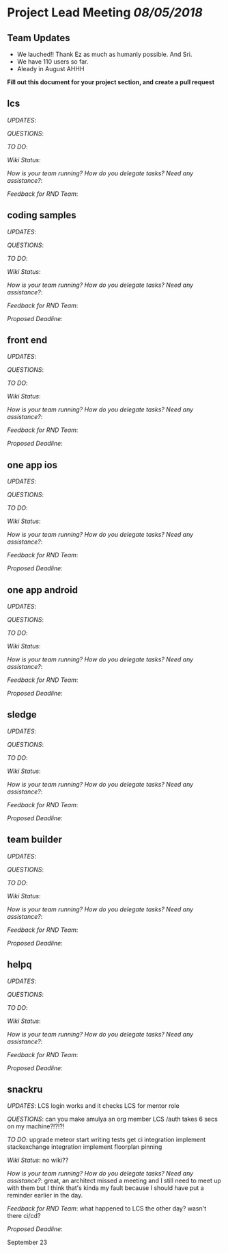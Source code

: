 # Project Lead Meeting *08/05/2018*
## Team Updates
* We lauched!! Thank Ez as much as humanly possible. And Sri.
* We have 110 users so far.
* Aleady in August AHHH

**Fill out this document for your project section, and create a pull request**

## lcs

_UPDATES_:

_QUESTIONS_:

_TO DO_:

_Wiki Status_:

_How is your team running?  How do you delegate tasks? Need any assistance?_:

_Feedback for RND Team_:


## coding samples

_UPDATES_:

_QUESTIONS_:

_TO DO_:

_Wiki Status_:

_How is your team running?  How do you delegate tasks? Need any assistance?_:

_Feedback for RND Team_:

_Proposed Deadline_:

## front end

_UPDATES_:

_QUESTIONS_:

_TO DO_:

_Wiki Status_:

_How is your team running?  How do you delegate tasks? Need any assistance?_:

_Feedback for RND Team_:

_Proposed Deadline_:

## one app ios

_UPDATES_: 

_QUESTIONS_: 

_TO DO_:

_Wiki Status_:

_How is your team running?  How do you delegate tasks? Need any assistance?_:

_Feedback for RND Team_:

_Proposed Deadline_:
 
## one app android

_UPDATES_:

_QUESTIONS_:

_TO DO_:

_Wiki Status_:

_How is your team running?  How do you delegate tasks? Need any assistance?_:

_Feedback for RND Team_:

_Proposed Deadline_:

## sledge

_UPDATES_:

_QUESTIONS_:

_TO DO_:

_Wiki Status_:

_How is your team running?  How do you delegate tasks? Need any assistance?_:

_Feedback for RND Team_:

_Proposed Deadline_:

## team builder

_UPDATES_:

_QUESTIONS_:

_TO DO_:

_Wiki Status_:

_How is your team running?  How do you delegate tasks? Need any assistance?_:

_Feedback for RND Team_:

_Proposed Deadline_:

## helpq

_UPDATES_:

_QUESTIONS_:

_TO DO_:

_Wiki Status_:

_How is your team running?  How do you delegate tasks? Need any assistance?_:

_Feedback for RND Team_:

_Proposed Deadline_:

## snackru

_UPDATES_:
LCS login works and it checks LCS for mentor role

_QUESTIONS_:
can you make amulya an org member
LCS /auth takes 6 secs on my machine?!?!?!

_TO DO_:
upgrade meteor
start writing tests
get ci integration
implement stackexchange integration
implement floorplan pinning

_Wiki Status_:
no wiki??

_How is your team running?  How do you delegate tasks? Need any assistance?_:
great, an architect missed a meeting and I still need to meet up with them but I think that's kinda my fault because I should have put a reminder earlier in the day.

_Feedback for RND Team_:
what happened to LCS the other day? wasn't there ci/cd?

_Proposed Deadline_:

September 23

